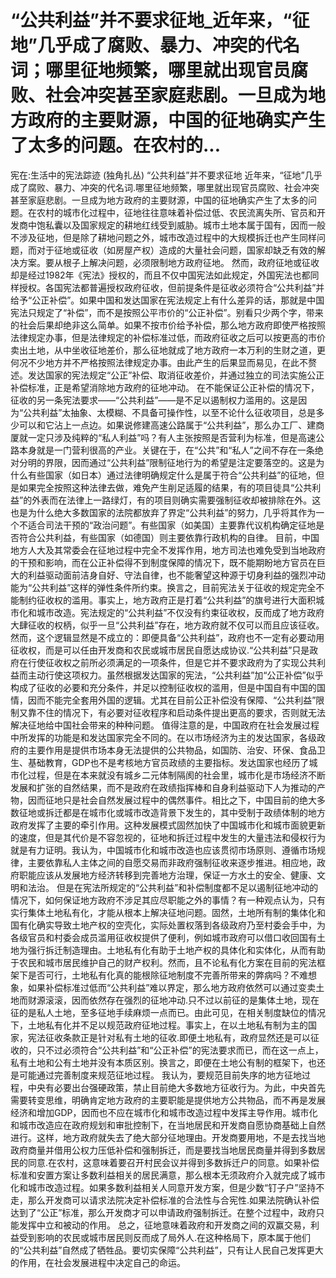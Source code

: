 # “公共利益”并不要求征地_近年来，“征地”几乎成了腐败、暴力、冲突的代名词；哪里征地频繁，哪里就出现官员腐败、社会冲突甚至家庭悲剧。一旦成为地方政府的主要财源，中国的征地确实产生了太多的问题。在农村的...

宪在:生活中的宪法踪迹 (独角扎丛)
“公共利益”并不要求征地
近年来，“征地”几乎成了腐败、暴力、冲突的代名词.哪里征地频繁，哪里就出现官员腐败、社会冲突甚至家庭悲剧。一旦成为地方政府的主要财源，中国的征地确实产生了太多的问题。在农村的城市化过程中，征地往往意味着补偿过低、农民流离失所、官员和开发商中饱私囊以及国家规定的耕地红线受到威胁。城市土地本属于国有，因而一般不涉及征地，但是除了耕地问题之外，城市改造过程中的大规模拆迁也产生同样问题，而对于征地或征收（如房屋产权）造成的大量社会问题，国家却缺乏有效的解决方案。要从根子上解决问题，必须限制地方政府征地。
然而，政府征地或征收却是经过1982年《宪法》授权的，而且不仅中国宪法如此规定，外国宪法也都同样授权。各国宪法都普遍授权政府征收，但前提条件是征收必须符合“公共利益”并给予“公正补偿”。如果中国和发达国家在宪法规定上有什么差异的话，那就是中国宪法只规定了“补偿”，而不是按照公平市价的“公正补偿”。别看只少两个字，带来的社会后果却绝非这么简单。如果不按市价给予补偿，那么地方政府即使严格按照法律规定办事，但是法律规定的补偿标准过低，而政府征收之后可以按更高的市价卖出土地，从中坐收征地差价，那么征地就成了地方政府一本万利的生财之道，更何况不少地方并不严格按照法律规定办事。由此产生的后果显而易见，在此不赘述。发达国家的宪法规定“公正”补偿、取消征收差价，并通过独立的司法实施公正补偿标准，正是希望消除地方政府的征地冲动。
在不能保证公正补偿的情况下，征收的另一条宪法要求——“公共利益”——是不足以遏制权力滥用的。这是因为“公共利益”太抽象、太模糊、不具备可操作性，以至不论什么征收项目，总是多少可以和它沾上一点边。如果说修建高速公路属于“公共利益”，那么办工厂、建商厦就一定只涉及纯粹的“私人利益”吗？有人主张按照是否营利为标准，但是高速公路本身就是一门营利很高的产业。关键在于，在“公共”和“私人”之间不存在一条绝对分明的界限，因而通过“公共利益”限制征地行为的希望是注定要落空的。这是为什么有些国家（如日本）通过法律明确规定什么是属于符合“公共利益”的征地，但是如果完全按照这种法律去做，难免产生削足适履的结果，有的项目徒具“公共利益”的外表而在法律上一路绿灯，有的项目则确实需要强制征收却被排除在外。这也是为什么绝大多数国家的法院都放弃了界定“公共利益”的努力，几乎将其作为一个不适合司法干预的“政治问题”。有些国家（如美国）主要靠代议机构确定征地是否符合公共利益，有些国家（如德国）则主要依靠行政机构的自律。
目前，中国地方人大及其常委会在征地过程中完全不发挥作用，地方司法也难免受到当地政府的干预和影响，而在公正补偿得不到制度保障的情况下，既不能期盼地方官员在巨大的利益驱动面前洁身自好、守法自律，也不能奢望这种源于切身利益的强烈冲动能为“公共利益”这样的弹性条件所约束。换言之，目前宪法关于征收的规定完全不能制约征收权的滥用。事实上，地方政府正是打着“公共利益”的旗号进行大面积城市化和城市改造。宪法规定的“公共利益”不仅没有约束征收权，反而成了地方政府大肆征收的权柄，似乎一旦“公共利益”存在，地方政府就不仅可以而且应该征收。然而，这个逻辑显然是不成立的：即便具备“公共利益”，政府也不一定有必要动用征收权，而是可以任由开发商和农民或城市居民自愿达成协议.“公共利益”只是政府在行使征收权之前所必须满足的一项条件，但是它并不要求政府为了实现公共利益而主动行使这项权力。虽然根据发达国家的宪法，“公共利益”加“公正补偿”似乎构成了征收的必要和充分条件，并足以控制征收权的滥用，但是中国自有中国的国情，因而不能完全套用外国的逻辑。尤其在目前公正补偿没有保障、“公共利益”限制又靠不住的情况下，有必要对征收程序和启动条件提出更高的要求，否则就无法解决征地给中国社会带来的种种问题。
值得注意的是，中国政府在社会发展过程中所发挥的功能是和发达国家完全不同的。在以市场经济为主的发达国家，各级政府的主要作用是提供市场本身无法提供的公共物品，如国防、治安、环保、食品卫生、基础教育，GDP也不是考核地方官员政绩的主要指标。发达国家也经历了城市化过程，但是在本来就没有城乡二元体制隔阂的社会里，城市化是市场经济不断发展和扩张的自然结果，而不是政府在政绩指挥棒和自身利益驱动下人为推动的产物，因而征地只是社会自然发展过程中的偶然事件。相比之下，中国目前的绝大多数征地或拆迁都是在城市化或城市改造背景下发生的，其中受制于政绩体制的地方政府发挥了主要的牵引作用。这种发展模式固然加快了中国城市化和城市面貌更新的速度，但是其代价是不容忽视的，征地和拆迁过程中发生的大量违法和侵权行为就是有力证明。我认为，中国城市化和城市改造也应该贯彻市场原则、遵循市场规律，主要依靠私人主体之间的自愿交易而非政府强制征收来逐步推进。相应地，政府职能应该从发展地方经济转移到完善地方治理，保证一方水土的安全、健康、文明和法治。
但是在宪法所规定的“公共利益”和补偿制度都不足以遏制征地冲动的情况下，如何保证地方政府不涉足其应尽职能之外的事情？有一种观点认为，只有实行集体土地私有化，才能从根本上解决征地问题。固然，土地所有制的集体化和国有化确实导致土地产权的空壳化，实际处置权落到各级政府乃至村委会手中，为各级官员和村委会成员滥用征收权提供了便利，例如城市政府可以借口收回国有土地为强行拆迁制造理由。土地私有化有助于土地产权的具体化和实体化，从而有助于农民和城市居民维护自己的财产权利。然而，且不论私有化方案在目前的宪法框架下是否可行，土地私有化真的能根除征地制度不完善所带来的弊病吗？不难想象，如果补偿标准过低而“公共利益”难以界定，那么地方政府依然可以通过变卖土地而财源滚滚，因而依然存在强烈的征地冲动.只不过以前征的是集体土地，现在征的是私人土地，至多征地手续麻烦一点而已。由此可见，在相关制度缺位的情况下，土地私有化并不足以规范政府征地过程。事实上，在以土地私有制为主的国家，宪法征收条款正是针对私有土地的征收.即便土地私有，政府显然还是可以征收的，只不过必须符合“公共利益”和“公正补偿”的宪法要求而已，而在这一点上，私有土地和公有土地并没有本质区别。换言之，即便在土地公有制的框架下，也还是可能通过完善制度来规范征地过程。
我认为，要规范目前失序的地方征地过程，中央有必要出台强硬政策，禁止目前绝大多数地方征收行为。为此，中央首先需要转变思维，明确肯定地方政府的主要职能是提供地方公共物品，而不再是发展经济和增加GDP，因而也不应在城市化和城市改造过程中发挥主导作用。城市化和城市改造应在政府规划和审批控制下，在当地居民和开发商自愿协商基础上自然进行。这样，地方政府就失去了绝大部分征地理由。开发商要用地，不是去找当地政府商量并借用公权力压低补偿和强制拆迁，而是要找当地居民商量并得到多数居民的同意.在农村，这意味着要召开村民会议并得到多数拆迁户的同意。如果补偿标准和安置方案让多数利益相关的居民满意，那么根本无须政府介入就完成了城市化和城市改造过程。如果多数利益相关人同意开发方案，但是少数“钉子户”坚持不走，那么开发商可以请求法院决定补偿标准的合法性与合宪性.如果法院确认补偿达到了“公正”标准，那么开发商才可以申请政府强制拆迁。在整个过程中，政府只能发挥中立和被动的作用。
总之，征地意味着政府和开发商之间的双赢交易，利益受到影响的农民或城市居民则反而成了局外人.在这种格局下，原本属于他们的“公共利益”自然成了牺牲品。要切实保障“公共利益”，只有让人民自己发挥更大的作用，在社会发展进程中决定自己的命运。